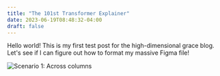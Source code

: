 ```yaml
---
title: "The 101st Transformer Explainer"
date: 2023-06-19T08:48:32-04:00
draft: false
---
```


Hello world! This is my first test post for the high-dimensional grace blog. Let's see if I can figure out how to format my massive Figma file!

<!-- ![Scenario 1: Across columns](/new_background.svg) -->

![Scenario 1: Across columns](/with_ln_edits.svg)
